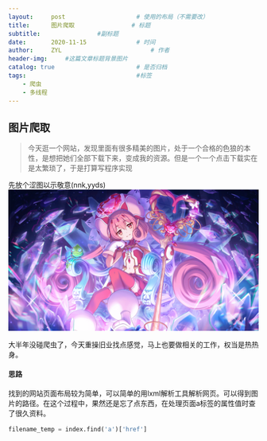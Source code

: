 ```yaml
---
layout:     post   				    # 使用的布局（不需要改）
title:      图片爬取 				# 标题 
subtitle:                #副标题
date:       2020-11-15 				# 时间
author:     ZYL 						# 作者
header-img:  	#这篇文章标题背景图片
catalog: true 						# 是否归档
tags:								#标签
    - 爬虫
    - 多线程
---
```

## 图片爬取
>今天逛一个网站，发现里面有很多精美的图片，处于一个合格的色狼的本性，是想把她们全部下载下来，变成我的资源。但是一个一个点击下载实在是太繁琐了，于是打算写程序实现


先放个涩图以示敬意(nnk,yyds)![](https://github.com/ZYL-fight/ZYL-fight.github.io/blob/master/img/pcr/107031.png?raw=true)

大半年没碰爬虫了，今天重操旧业找点感觉，马上也要做相关的工作，权当是热热身。
#### 思路
找到的网站页面布局较为简单，可以简单的用lxml解析工具解析网页。可以得到图片的路径。在这个过程中，果然还是忘了点东西，在处理页面a标签的属性值时查了很久资料。
```python
filename_temp = index.find('a')['href']
```
